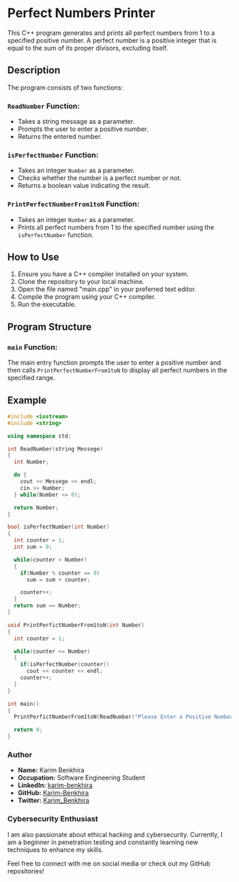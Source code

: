 # Perfect Numbers Printer

This C++ program generates and prints all perfect numbers from 1 to a specified positive number. A perfect number is a positive integer that is equal to the sum of its proper divisors, excluding itself.

## Description

The program consists of two functions:

### `ReadNumber` Function:

- Takes a string message as a parameter.
- Prompts the user to enter a positive number.
- Returns the entered number.

### `isPerfectNumber` Function:

- Takes an integer `Number` as a parameter.
- Checks whether the number is a perfect number or not.
- Returns a boolean value indicating the result.

### `PrintPerfectNumberFrom1toN` Function:

- Takes an integer `Number` as a parameter.
- Prints all perfect numbers from 1 to the specified number using the `isPerfectNumber` function.

## How to Use

1. Ensure you have a C++ compiler installed on your system.
2. Clone the repository to your local machine.
3. Open the file named "main.cpp" in your preferred text editor.
4. Compile the program using your C++ compiler.
5. Run the executable.

## Program Structure

### `main` Function:

The main entry function prompts the user to enter a positive number and then calls `PrintPerfectNumberFrom1toN` to display all perfect numbers in the specified range.

## Example

```cpp
#include <iostream>
#include <string>

using namespace std;

int ReadNumber(string Messege)
{
  int Number;

  do {
    cout << Messege << endl;
    cin >> Number;
  } while(Number <= 0);

  return Number;
}

bool isPerfectNumber(int Number)
{
  int counter = 1;
  int sum = 0;

  while(counter < Number)
  {
    if(Number % counter == 0)
      sum = sum + counter;

    counter++;
  }
  return sum == Number;
}

void PrintPerfictNumberFrom1toN(int Number)
{
  int counter = 1;

  while(counter <= Number)
  {
    if(isPerfectNumber(counter))
      cout << counter << endl;
    counter++;
  }
}

int main()
{
  PrintPerfictNumberFrom1toN(ReadNumber("Please Enter a Positive Number : "));

  return 0;
}

```
### Author

- **Name:** Karim Benkhira
- **Occupation:** Software Engineering Student
- **LinkedIn:** [karim-benkhira](https://linkedin.com/in/karim-benkhira-206597224)
- **GitHub:** [Karim-Benkhira](https://github.com/Karim-Benkhira)
- **Twitter:** [Karim_Benkhira](https://twitter.com/Karim_Benkhira)

### Cybersecurity Enthusiast

I am also passionate about ethical hacking and cybersecurity. Currently, I am a beginner in penetration testing and constantly learning new techniques to enhance my skills.

Feel free to connect with me on social media or check out my GitHub repositories!
